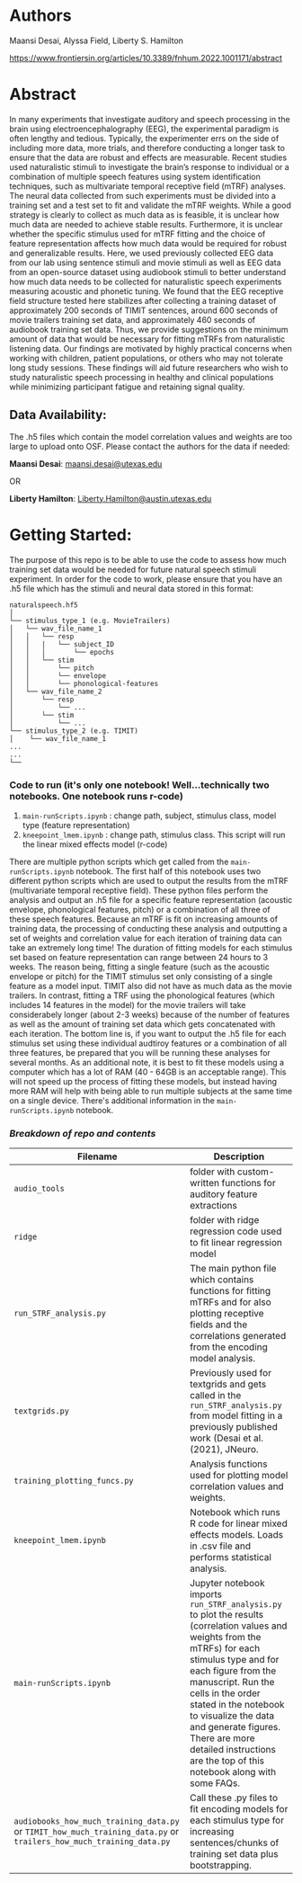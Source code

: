 # Authors
Maansi Desai, Alyssa Field, Liberty S. Hamilton

https://www.frontiersin.org/articles/10.3389/fnhum.2022.1001171/abstract

# Abstract
In many experiments that investigate auditory and speech processing in the brain using electroencephalography (EEG), the experimental paradigm is often lengthy and tedious. Typically, the experimenter errs on the side of including more data, more trials, and therefore conducting a longer task to ensure that the data are robust and effects are measurable. Recent studies used naturalistic stimuli to investigate the brain’s response to individual or a combination of multiple speech features using system identification techniques, such as multivariate temporal receptive field (mTRF) analyses. The neural data collected from such experiments must be divided into a training set and a test set to fit and validate the mTRF weights. While a good strategy is clearly to collect as much data as is feasible, it is unclear how much data are needed to achieve stable results. Furthermore, it is unclear whether the specific stimulus used for mTRF fitting and the choice of feature representation affects how much data would be required for robust and generalizable results. Here, we used previously collected EEG data from our lab using sentence stimuli and movie stimuli as well as EEG data from an open-source dataset using audiobook stimuli to better understand how much data needs to be collected for naturalistic speech experiments measuring acoustic and phonetic tuning. We found that the EEG receptive field structure tested here stabilizes after collecting a training dataset of approximately 200 seconds of TIMIT sentences, around 600 seconds of movie trailers training set data, and approximately 460 seconds of audiobook training set data. Thus, we provide suggestions on the minimum amount of data that would be necessary for fitting mTRFs from naturalistic listening data. Our findings are motivated by highly practical concerns when working with children, patient populations, or others who may not tolerate long study sessions. These findings will aid future researchers who wish to study naturalistic speech processing in healthy and clinical populations while minimizing participant fatigue and retaining signal quality.


## Data Availability:
The .h5 files which contain the model correlation values and weights are too large to upload onto OSF. Please contact the authors for the data if needed:

**Maansi Desai**: maansi.desai@utexas.edu

OR

**Liberty Hamilton**: Liberty.Hamilton@austin.utexas.edu

# Getting Started:
The purpose of this repo is to be able to use the code to assess how much training set data would be needed for future natural speech stimuli experiment. 
In order for the code to work, please ensure that you have an .h5 file which has the stimuli and neural data stored in this format: 



	naturalspeech.hf5
	│
    └── stimulus_type_1 (e.g. MovieTrailers)
	│	└── wav_file_name_1
	│	│	└── resp
	│	│	|	└── subject_ID
	│	│	│		└── epochs
	│	│	└── stim
	│	│		└── pitch
	│	│		└── envelope
	│	│		└── phonological-features
	│	└── wav_file_name_2
	│		└── resp
	│			└── ...
	│		└── stim
	│			└── ...
	└── stimulus_type_2 (e.g. TIMIT)
    │    └── wav_file_name_1 
	...
	...
	└── 

### Code to run (it's only one notebook! Well...technically two notebooks. One notebook runs r-code)
1)  `main-runScripts.ipynb` : change path, subject, stimulus class, model type (feature representation)
2)  `kneepoint_lmem.ipynb` : change path, stimulus class. This script will run the linear mixed effects model (r-code)


There are multiple python scripts which get called from the `main-runScripts.ipynb` notebook. The first half of this notebook uses two different python scripts which are used to output the results from the mTRF (multivariate temporal receptive field). These python files perform the analysis and output an .h5 file for a specific feature representation (acoustic envelope, phonological features, pitch) or a combination of all three of these speech features. Because an mTRF is fit on increasing amounts of training data, the processing of conducting these analysis and outputting a set of weights and correlation value for each iteration of training data can take an extremely long time! The duration of fitting models for each stimulus set based on feature representation can range between 24 hours to 3 weeks. The reason being, fitting a single feature (such as the acoustic envelope or pitch) for the TIMIT stimulus set only consisting of a single feature as a model input. TIMIT also did not have as much data as the movie trailers. In contrast, fitting a TRF using the phonological features (which includes 14 features in the model) for the movie trailers will take considerabely longer (about 2-3 weeks) because of the number of features as well as the amount of training set data which gets concatenated with each iteration. The bottom line is, if you want to output the .h5 file for each stimulus set using these individual audtiroy features or a combination of all three features, be prepared that you will be running these analyses for several months. As an additional note, it is best to fit these models using a computer which has a lot of RAM (40 - 64GB is an acceptable range). This will not speed up the process of fitting these models, but instead having more RAM will help with being able to run multiple subjects at the same time on a single device. There's additional information in the `main-runScripts.ipynb` notebook. 

### *Breakdown of repo and contents*

| Filename | Description |
| --- | --- |
| `audio_tools` | folder with custom-written functions for auditory feature extractions |
| `ridge` | folder with ridge regression code used to fit linear regression model |
| `run_STRF_analysis.py` | The main python file which contains functions for fitting mTRFs and for also plotting receptive fields and the correlations generated from the encoding model analysis. |
| `textgrids.py` | Previously used for textgrids and gets called in the `run_STRF_analysis.py` from model fitting in a previously published work (Desai et al. (2021), JNeuro. |
| `training_plotting_funcs.py` | Analysis functions used for plotting model correlation values and weights. |
| `kneepoint_lmem.ipynb` | Notebook which runs R code for linear mixed effects models. Loads in .csv file and performs statistical analysis. |
| `main-runScripts.ipynb` | Jupyter notebook imports `run_STRF_analysis.py` to plot the results (correlation values and weights from the mTRFs) for each stimulus type and for each figure from the manuscript. Run the cells in the order stated in the notebook to visualize the data and generate figures. There are more detailed instructions are the top of this notebook along with some FAQs.
| `audiobooks_how_much_training_data.py` or `TIMIT_how_much_training_data.py` or `trailers_how_much_training_data.py`| Call these .py files to fit encoding models for each stimulus type for increasing sentences/chunks of training set data plus bootstrapping.
